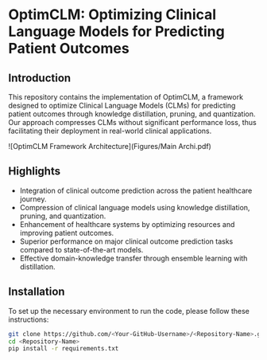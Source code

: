 # OptimCLM: Optimizing Clinical Language Models for Predicting Patient Outcomes


## Introduction
This repository contains the implementation of OptimCLM, a framework designed to optimize Clinical Language Models (CLMs) for predicting patient outcomes through knowledge distillation, pruning, and quantization. Our approach compresses CLMs without significant performance loss, thus facilitating their deployment in real-world clinical applications.

![OptimCLM Framework Architecture](Figures/Main Archi.pdf)

## Highlights
- Integration of clinical outcome prediction across the patient healthcare journey.
- Compression of clinical language models using knowledge distillation, pruning, and quantization.
- Enhancement of healthcare systems by optimizing resources and improving patient outcomes.
- Superior performance on major clinical outcome prediction tasks compared to state-of-the-art models.
- Effective domain-knowledge transfer through ensemble learning with distillation.

## Installation
To set up the necessary environment to run the code, please follow these instructions:

```bash
git clone https://github.com/<Your-GitHub-Username>/<Repository-Name>.git
cd <Repository-Name>
pip install -r requirements.txt

